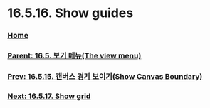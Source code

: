 # 16.5.16. Show guides

### [Home](./00-home.md)
### [Parent: 16.5. 보기 메뉴(The view menu)](./16-05-00-the-view-menu.md)
### [Prev: 16.5.15. 캔버스 경계 보이기(Show Canvas Boundary)](./16-05-15-show-canvas-boundary.md)
### [Next: 16.5.17. Show grid](./16-05-17-show-grid.md)
